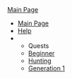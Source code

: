 <div class="logo"><a href="./">Main Page</a></div>
<div class="main-menu">

* [Main Page](./)
* [Help](?Help)
* 
    * Quests
    * [Beginner](?Beginner_Quests_(Uladh))
    * [Hunting](?Hunting_Quests)
    * [Generation 1](?Generation_1)

</div>
